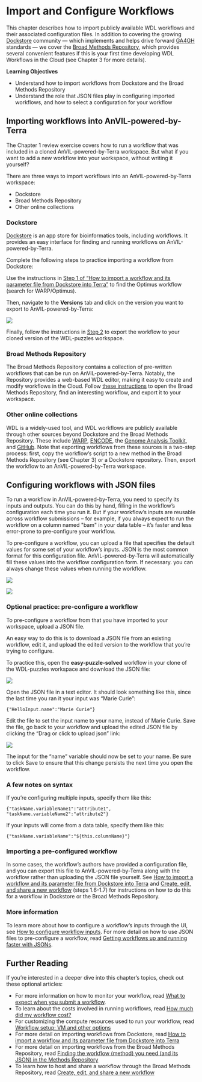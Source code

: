 # Import and Configure Workflows

This chapter describes how to import publicly available WDL workflows and their associated configuration files.
In addition to covering the growing [Dockstore](https://dockstore.org) community — which implements and helps drive forward [GA4GH](https://www.ga4gh.org) standards — we cover the [Broad Methods Repository](https://portal.firecloud.org/#methods), which provides several convenient features if this is your first time developing WDL Workflows in the Cloud (see Chapter 3 for more details).

**Learning Objectives**

- Understand how to import workflows from Dockstore and the Broad Methods Repository
- Understand the role that JSON files play in configuring imported workflows, and how to select a configuration for your workflow

## Importing workflows into AnVIL-powered-by-Terra

The Chapter 1 review exercise covers how to run a workflow that was included in a cloned AnVIL-powered-by-Terra workspace. But what if you want to add a new workflow into your workspace, without writing it yourself?

There are three ways to import workflows into an AnVIL-powered-by-Terra workspace:

- Dockstore
- Broad Methods Repository
- Other online collections

### Dockstore

[Dockstore](https://dockstore.org) is an app store for bioinformatics tools, including workflows. It provides an easy interface for finding and running workflows on AnVIL-powered-by-Terra. 

Complete the following steps to practice importing a workflow from Dockstore:

Use the instructions in [Step 1 of “How to import a workflow and its parameter file from Dockstore into Terra”](https://support.terra.bio/hc/en-us/articles/360038137292#heading-1) to find the Optimus workflow (search for WARP/Optimus).

Then, navigate to the **Versions** tab and click on the version you want to export to AnVIL-powered-by-Terra:

![](02-import-configure_files/figure-docx//1o2XnuMbqWVLf4XrsXolIQ7ulfnMlpJlrUxN0Y8aLIVQ_g24c8ed805a1_1_5.png)<!-- -->

Finally, follow the instructions in [Step 2](https://support.terra.bio/hc/en-us/articles/360038137292#heading-2) to export the workflow to your cloned version of the WDL-puzzles workspace.

### Broad Methods Repository

The Broad Methods Repository contains a collection of pre-written workflows that can be run on AnVIL-powered-by-Terra. Notably, the Repository provides a web-based WDL editor, making it easy to create and modify workflows in the Cloud. Follow [these instructions](https://support.terra.bio/hc/en-us/articles/360025674392-Finding-the-workflow-method-you-need-and-its-JSON-in-the-Methods-Repository) to open the Broad Methods Repository, find an interesting workflow, and export it to your workspace. 

### Other online collections

WDL is a widely-used tool, and WDL workflows are publicly available through other sources beyond Dockstore and the Broad Methods Repository. These include [WARP](https://broadinstitute.github.io/warp), [ENCODE](https://www.encodeproject.org/pipelines), the [Genome Analysis Toolkit](https://gatk.broadinstitute.org/hc/en-us), and [GitHub](https://github.com). Note that exporting workflows from these sources is a two-step process: first, copy the workflow’s script to a new method in the Broad Methods Repository (see Chapter 3) or a Dockstore repository. Then, export the workflow to an AnVIL-powered-by-Terra workspace.

## Configuring workflows with JSON files

To run a workflow in AnVIL-powered-by-Terra, you need to specify its inputs and outputs. You can do this by hand, filling in the workflow’s configuration each time you run it. But if your workflow’s inputs are reusable across workflow submissions – for example, if you always expect to run the workflow on a column named "bam" in your data table – it’s faster and less error-prone to pre-configure your workflow. 

To pre-configure a workflow, you can upload a file that specifies the default values for some set of your workflow’s inputs. JSON is the most common format for this configuration file. AnVIL-powered-by-Terra will automatically fill these values into the workflow configuration form. If necessary. you can always change these values when running the workflow. 

![](02-import-configure_files/figure-docx//1o2XnuMbqWVLf4XrsXolIQ7ulfnMlpJlrUxN0Y8aLIVQ_g24c8ed805a1_1_12.png)<!-- -->

![](02-import-configure_files/figure-docx//1o2XnuMbqWVLf4XrsXolIQ7ulfnMlpJlrUxN0Y8aLIVQ_g24c8ed805a1_1_18.png)<!-- -->

### Optional practice: pre-configure a workflow

To pre-configure a workflow from that you have imported to your workspace, upload a JSON file.

An easy way to do this is to download a JSON file from an existing workflow, edit it, and upload the edited version to the workflow that you’re trying to configure.

To practice this, open the **easy-puzzle-solved** workflow in your clone of the WDL-puzzles workspace and download the JSON file:

![](02-import-configure_files/figure-docx//1o2XnuMbqWVLf4XrsXolIQ7ulfnMlpJlrUxN0Y8aLIVQ_g24c8ed805a1_1_24.png)<!-- -->

Open the JSON file in a text editor. It should look something like this, since the last time you ran it your input was “Marie Curie”:

```
{"HelloInput.name":"Marie Curie"}
```

Edit the file to set the input name to your name, instead of Marie Curie. Save the file, go back to your workflow and upload the edited JSON file by clicking the “Drag or click to upload json” link:

![](02-import-configure_files/figure-docx//1o2XnuMbqWVLf4XrsXolIQ7ulfnMlpJlrUxN0Y8aLIVQ_g24c8ed805a1_1_30.png)<!-- -->

The input for the “name” variable should now be set to your name. Be sure to click Save to ensure that this change persists the next time you open the workflow.

### A few notes on syntax

If you’re configuring multiple inputs, specify them like this:

```
{"taskName.variableName1":"attribute1", "taskName.variableName2":"attribute2"}
```

If your inputs will come from a data table, specify them like this:

```
{"taskName.variableName":"${this.columnName}"}
```

### Importing a pre-configured workflow

In some cases, the workflow’s authors have provided a configuration file, and you can export this file to AnVIL-powered-by-Terra along with the workflow rather than uploading the JSON file yourself. See [How to import a workflow and its parameter file from Dockstore into Terra](https://support.terra.bio/hc/en-us/articles/360038137292) and [Create, edit, and share a new workflow](https://support.terra.bio/hc/en-us/articles/360031366091) (steps 1.6-1.7) for instructions on how to do this for a workflow in Dockstore or the Broad Methods Repository.

### More information

To learn more about how to configure a workflow’s inputs through the UI, see [How to configure workflow inputs](https://support.terra.bio/hc/en-us/articles/4415971884827). For more detail on how to use JSON files to pre-configure a workflow, read [Getting workflows up and running faster with JSONs](https://support.terra.bio/hc/en-us/articles/360027735471).

## Further Reading

If you’re interested in a deeper dive into this chapter’s topics, check out these optional articles:

- For more information on how to monitor your workflow, read [What to expect when you submit a workflow](https://support.terra.bio/hc/en-us/articles/7093972754971).
- To learn about the costs involved in running workflows, read [How much did my workflow cost?](https://support.terra.bio/hc/en-us/articles/360037862771)
- For customizing the compute resources used to run your workflow, read [Workflow setup: VM and other options](https://support.terra.bio/hc/en-us/articles/360026521831)
- For more detail on importing workflows from Dockstore, read [How to import a workflow and its parameter file from Dockstore into Terra](https://support.terra.bio/hc/en-us/articles/360038137292)
- For more detail on importing workflows from the Broad Methods Repository, read [Finding the workflow (method) you need (and its JSON) in the Methods Repository](https://support.terra.bio/hc/en-us/articles/360025674392)
- To learn how to host and share a workflow through the Broad Methods Repository, read [Create, edit, and share a new workflow](https://support.terra.bio/hc/en-us/articles/360031366091)

